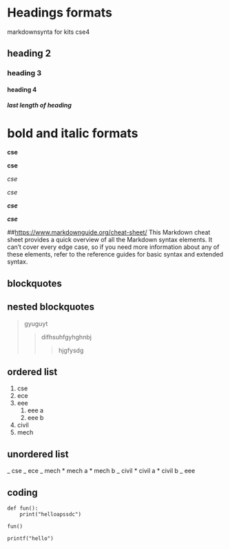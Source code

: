 # Headings formats
markdownsynta for kits cse4
## heading 2
### heading 3
#### heading 4
##### last length of heading
# bold and italic formats
**cse**

__cse__

*cse*

_cse_

_**cse**_

__*cse*__

##https://www.markdownguide.org/cheat-sheet/
This Markdown cheat sheet provides a quick overview of all the Markdown syntax elements. It can’t cover every edge case, so if you need more information about any of these elements, refer to the reference guides for basic syntax and extended syntax.
## blockquotes
## nested blockquotes
> gyuguyt
>> difhsuhfgyhghnbj
>>> hjgfysdg
## ordered list
1. cse
2. ece
3. eee
    1. eee a
    2. eee b
4. civil
5. mech
## unordered list
_ cse
_ ece
_ mech
        * mech a
        * mech b
_ civil
        * civil a
        * civil b
_ eee
## coding
```
def fun():
    print("helloapssdc")
````
```
fun()
```
`
printf("hello")
`

